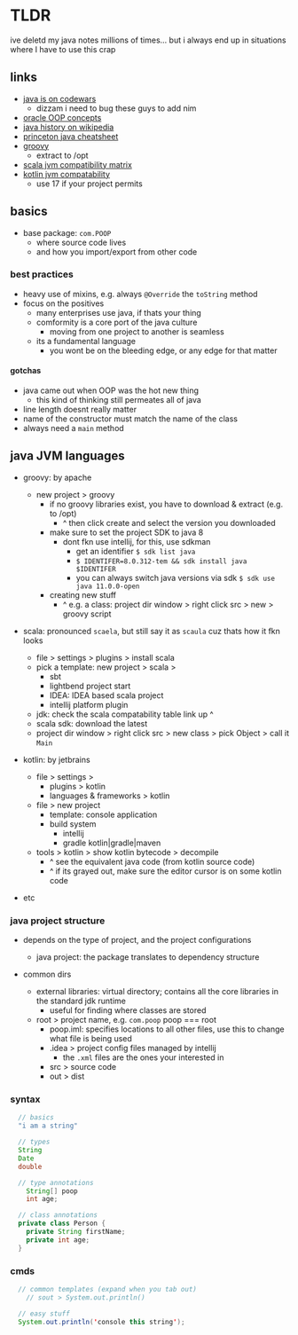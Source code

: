 # TLDR

ive deletd my java notes millions of times...
but i always end up in situations where I have to use this crap

## links

- [java is on codewars](https://www.codewars.com/)
  - dizzam i need to bug these guys to add nim
- [oracle OOP concepts](https://docs.oracle.com/javase/tutorial/java/concepts/)
- [java history on wikipedia](https://en.wikipedia.org/wiki/Java_version_history)
- [princeton java cheatsheet](https://introcs.cs.princeton.edu/java/11cheatsheet/)
- [groovy](https://groovy.apache.org/download.html)
  - extract to /opt
- [scala jvm compatibility matrix](https://docs.scala-lang.org/overviews/jdk-compatibility/overview.html)
- [kotlin jvm compatability](https://kotlinlang.org/docs/faq.html#which-versions-of-jvm-does-kotlin-target)
  - use 17 if your project permits

## basics

- base package: `com.POOP`
  - where source code lives
  - and how you import/export from other code

### best practices

- heavy use of mixins, e.g. always `@Override` the `toString` method
- focus on the positives
  - many enterprises use java, if thats your thing
  - comformity is a core port of the java culture
    - moving from one project to another is seamless
  - its a fundamental language
    - you wont be on the bleeding edge, or any edge for that matter

#### gotchas

- java came out when OOP was the hot new thing
  - this kind of thinking still permeates all of java
- line length doesnt really matter
- name of the constructor must match the name of the class
- always need a `main` method

## java JVM languages

- groovy: by apache
  - new project > groovy
    - if no groovy libraries exist, you have to download & extract (e.g. to /opt)
      - ^ then click create and select the version you downloaded
    - make sure to set the project SDK to java 8
      - dont fkn use intellij, for this, use sdkman
        - get an identifier `$ sdk list java`
        - `$ IDENTIFER=8.0.312-tem && sdk install java $IDENTIFER`
        - you can always switch java versions via sdk `$ sdk use java 11.0.0-open`
    - creating new stuff
      - ^ e.g. a class: project dir window > right click src > new > groovy script

- scala: pronounced `scaela`, but still say it as `scaula` cuz thats how it fkn looks
  - file > settings > plugins > install scala
  - pick a template: new project > scala >
    - sbt
    - lightbend project start
    - IDEA: IDEA based scala project
    - intellij platform plugin
  - jdk: check the scala compatability table link up ^
  - scala sdk: download the latest
  - project dir window > right click src > new class > pick Object > call it `Main`

- kotlin: by jetbrains
  - file > settings >
    - plugins > kotlin
    - languages & frameworks > kotlin
  - file > new project
    - template: console application
    - build system
      - intellij
      - gradle kotlin|gradle|maven
  - tools > kotlin > show kotlin bytecode > decompile
    - ^ see the equivalent java code (from kotlin source code)
    - ^ if its grayed out, make sure the editor cursor is on some kotlin code
- etc

### java project structure

- depends on the type of project, and the project configurations
  - java project: the package translates to dependency structure

- common dirs
  - external libraries: virtual directory; contains all the core libraries in the standard jdk runtime
    - useful for finding where classes are stored
  - root > project name, e.g. `com.poop` poop === root
    - poop.iml: specifies locations to all other files, use this to change what file is being used
    - .idea > project config files managed by intellij
      - the `.xml` files are the ones your interested in
    - src > source code
    - out > dist

### syntax

```java
  // basics
  "i am a string"

  // types
  String
  Date
  double

  // type annotations
    String[] poop
    int age;

  // class annotations
  private class Person {
    private String firstName;
    private int age;
  }

```

### cmds

```java
  // common templates (expand when you tab out)
    // sout > System.out.println()

  // easy stuff
  System.out.println('console this string');
```
